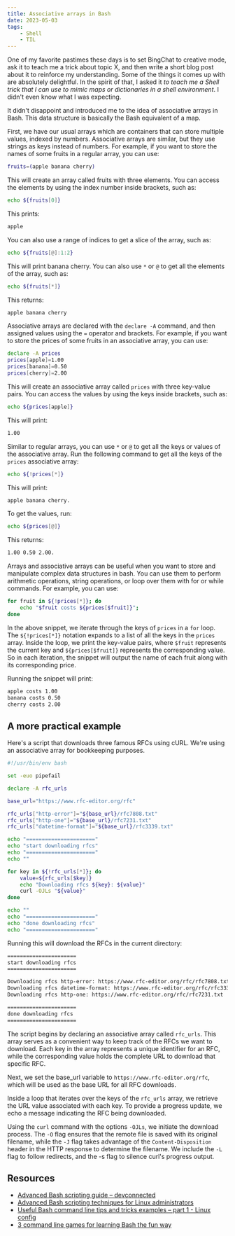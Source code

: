 ```yaml
---
title: Associative arrays in Bash
date: 2023-05-03
tags:
    - Shell
    - TIL
---
```


One of my favorite pastimes these days is to set BingChat to creative mode, ask it to
teach me a trick about topic X, and then write a short blog post about it to reinforce
my understanding. Some of the things it comes up with are absolutely delightful. In the
spirit of that, I asked it *to teach me a Shell trick that I can use to mimic maps or
dictionaries in a shell environment*. I didn't even know what I was expecting.

It didn't disappoint and introduced me to the idea of associative arrays in Bash. This
data structure is basically the Bash equivalent of a map.

First, we have our usual arrays which are containers that can store multiple values,
indexed by numbers. Associative arrays are similar, but they use strings as keys instead
of numbers. For example, if you want to store the names of some fruits in a regular
array, you can use:

```bash
fruits=(apple banana cherry)
```

This will create an array called fruits with three elements. You can access the elements
by using the index number inside brackets, such as:

```bash
echo ${fruits[0]}
```

This prints:

```txt
apple
```

You can also use a range of indices to get a slice of the array, such as:

```bash
echo ${fruits[@]:1:2}
```

This will print banana cherry. You can also use `*` or `@` to get all the elements of
the array, such as:

```bash
echo ${fruits[*]}
```

This returns:

```txt
apple banana cherry
```

Associative arrays are declared with the `declare -A` command, and then assigned values
using the `=` operator and brackets. For example, if you want to store the prices of
some fruits in an associative array, you can use:

```bash
declare -A prices
prices[apple]=1.00
prices[banana]=0.50
prices[cherry]=2.00
```

This will create an associative array called `prices` with three key-value pairs. You
can access the values by using the keys inside brackets, such as:

```bash
echo ${prices[apple]}
```

This will print:

```txt
1.00
```

Similar to regular arrays, you can use `*` or `@` to get all the keys or values of the
associative array. Run the following command to get all the keys of the `prices`
associative array:

```bash
echo ${!prices[*]}
```

This will print:

```txt
apple banana cherry.
```

To get the values, run:

```bash
echo ${prices[@]}
```

This returns:

```txt
1.00 0.50 2.00.
```

Arrays and associative arrays can be useful when you want to store and manipulate
complex data structures in bash. You can use them to perform arithmetic operations,
string operations, or loop over them with for or while commands. For example, you can
use:

```bash
for fruit in ${!prices[*]}; do
    echo "$fruit costs ${prices[$fruit]}";
done
```

In the above snippet, we iterate through the keys of `prices` in a `for` loop. The
`${!prices[*]}` notation expands to a list of all the keys in the `prices` array. Inside
the loop, we print the key-value pairs, where `$fruit` represents the current key and
`${prices[$fruit]}` represents the corresponding value. So in each iteration, the
snippet will output the name of each fruit along with its corresponding price.

Running the snippet will print:

```txt
apple costs 1.00
banana costs 0.50
cherry costs 2.00
```

## A more practical example

Here's a script that downloads three famous RFCs using cURL. We're using an associative array
for bookkeeping purposes.

```bash
#!/usr/bin/env bash

set -euo pipefail

declare -A rfc_urls

base_url="https://www.rfc-editor.org/rfc"

rfc_urls["http-error"]="${base_url}/rfc7808.txt"
rfc_urls["http-one"]="${base_url}/rfc7231.txt"
rfc_urls["datetime-format"]="${base_url}/rfc3339.txt"

echo "======================"
echo "start downloading rfcs"
echo "======================"
echo ""

for key in ${!rfc_urls[*]}; do
    value=${rfc_urls[$key]}
    echo "Downloading rfcs ${key}: ${value}"
    curl -OJLs "${value}"
done

echo ""
echo "======================"
echo "done downloading rfcs"
echo "======================"
```

Running this will download the RFCs in the current directory:

```txt
======================
start downloading rfcs
======================

Downloading rfcs http-error: https://www.rfc-editor.org/rfc/rfc7808.txt
Downloading rfcs datetime-format: https://www.rfc-editor.org/rfc/rfc3339.txt
Downloading rfcs http-one: https://www.rfc-editor.org/rfc/rfc7231.txt

======================
done downloading rfcs
======================
```

The script begins by declaring an associative array called `rfc_urls`. This array serves
as a convenient way to keep track of the RFCs we want to download. Each key in the array
represents a unique identifier for an RFC, while the corresponding value holds the
complete URL to download that specific RFC.

Next, we set the base_url variable to `https://www.rfc-editor.org/rfc`, which will be
used as the base URL for all RFC downloads.

Inside a loop that iterates over the keys of the `rfc_urls` array, we retrieve the URL
value associated with each key. To provide a progress update, we echo a message
indicating the RFC being downloaded.

Using the `curl` command with the options `-OJLs`, we initiate the download process.
The `-O` flag ensures that the remote file is saved with its original filename, while
the `-J` flag takes advantage of the `Content-Disposition` header in the HTTP response
to determine the filename. We include the `-L` flag to follow redirects, and the -s flag
to silence curl's progress output.

## Resources

* [Advanced Bash scripting guide – devconnected]
* [Advanced Bash scripting techniques for Linux administrators]
* [Useful Bash command line tips and tricks examples – part 1 - Linux config]
* [3 command line games for learning Bash the fun way]

[Advanced Bash scripting guide – devconnected]: https://devconnected.com/advanced-bash-scripting-guide/
[Advanced Bash scripting techniques for Linux administrators]: https://tecadmin.net/advanced-bash-scripting-techniques/
[Useful Bash command line tips and tricks examples – part 1 - Linux config]: https://linuxconfig.org/useful-bash-command-line-tips-and-tricks-examples-part-1
[3 command line games for learning Bash the fun way]: https://opensource.com/article/19/10/learn-bash-command-line-games
